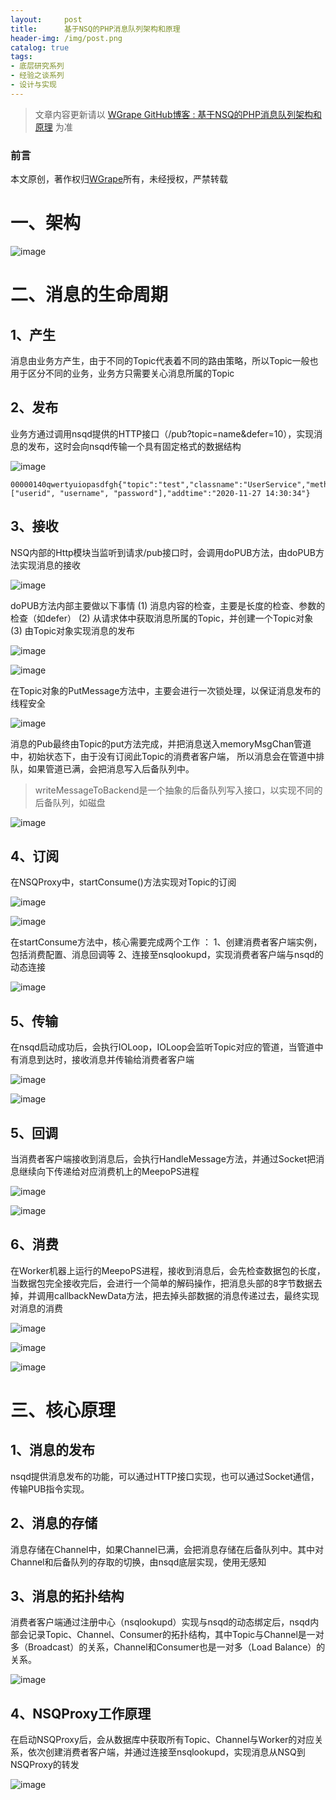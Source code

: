 ```yaml
---
layout:     post
title:      基于NSQ的PHP消息队列架构和原理
header-img: /img/post.png
catalog: true
tags:
- 底层研究系列
- 经验之谈系列
- 设计与实现
---
```


> 文章内容更新请以 [WGrape GitHub博客 : 基于NSQ的PHP消息队列架构和原理](https://github.com/WGrape/Blog/issues/242) 为准

### 前言
本文原创，著作权归[WGrape](https://github.com/WGrape)所有，未经授权，严禁转载

# 一、架构
![image](https://user-images.githubusercontent.com/35942268/183033972-80d8c7e3-211b-4d3e-8e9a-6d8087b62ad6.png)

# 二、消息的生命周期
## 1、产生
消息由业务方产生，由于不同的Topic代表着不同的路由策略，所以Topic一般也用于区分不同的业务，业务方只需要关心消息所属的Topic

## 2、发布
业务方通过调用nsqd提供的HTTP接口（/pub?topic=name&defer=10），实现消息的发布，这时会向nsqd传输一个具有固定格式的数据结构

![image](https://user-images.githubusercontent.com/35942268/183034627-ab3bf632-a5b6-4d3a-b42e-2f35160f4c0f.png)

```
00000140qwertyuiopasdfgh{"topic":"test","classname":"UserService","methodname":"addUser","param":["userid", "username", "password"],"addtime":"2020-11-27 14:30:34"}
```

## 3、接收
NSQ内部的Http模块当监听到请求/pub接口时，会调用doPUB方法，由doPUB方法实现消息的接收

![image](https://user-images.githubusercontent.com/35942268/183034827-335fec55-890b-433e-8404-b106d2398493.png)

doPUB方法内部主要做以下事情
(1) 消息内容的检查，主要是长度的检查、参数的检查（如defer）
(2) 从请求体中获取消息所属的Topic，并创建一个Topic对象
(3) 由Topic对象实现消息的发布

![image](https://user-images.githubusercontent.com/35942268/183034949-edc70377-0f7a-43b2-9282-2bc0c9f83459.png)

![image](https://user-images.githubusercontent.com/35942268/183035056-4c980e30-0cc8-4d3e-90b5-10c45c159eee.png)

在Topic对象的PutMessage方法中，主要会进行一次锁处理，以保证消息发布的线程安全

![image](https://user-images.githubusercontent.com/35942268/183035243-902bfb70-5d23-4e91-89bb-7ebe88516873.png)

消息的Pub最终由Topic的put方法完成，并把消息送入memoryMsgChan管道中，初始状态下，由于没有订阅此Topic的消费者客户端，
所以消息会在管道中排队，如果管道已满，会把消息写入后备队列中。

> writeMessageToBackend是一个抽象的后备队列写入接口，以实现不同的后备队列，如磁盘

![image](https://user-images.githubusercontent.com/35942268/183035333-016f991f-6baf-4800-a72a-fc403c7b4879.png)

## 4、订阅
在NSQProxy中，startConsume()方法实现对Topic的订阅

![image](https://user-images.githubusercontent.com/35942268/183035597-22f11d86-c12c-484c-aedf-72a7b5f91f6f.png)

![image](https://user-images.githubusercontent.com/35942268/183035805-25a27e1d-a0e5-46fd-914a-05d953af1eb9.png)

在startConsume方法中，核心需要完成两个工作 ：
1、创建消费者客户端实例，包括消费配置、消息回调等
2、连接至nsqlookupd，实现消费者客户端与nsqd的动态连接

![image](https://user-images.githubusercontent.com/35942268/183035918-fac21042-846f-45ce-97e8-433793bd4ba0.png)

## 5、传输

在nsqd启动成功后，会执行IOLoop，IOLoop会监听Topic对应的管道，当管道中有消息到达时，接收消息并传输给消费者客户端

![image](https://user-images.githubusercontent.com/35942268/183036015-19f6bf67-ebab-4fb6-9038-fb7a102d6273.png)

![image](https://user-images.githubusercontent.com/35942268/183036113-5b6c373b-69f4-423e-8b82-a23a5e81e229.png)

## 5、回调
当消费者客户端接收到消息后，会执行HandleMessage方法，并通过Socket把消息继续向下传递给对应消费机上的MeepoPS进程

![image](https://user-images.githubusercontent.com/35942268/183036319-5873b402-7e79-426b-863d-553ce8999b7d.png)

![image](https://user-images.githubusercontent.com/35942268/183036404-18a73037-b619-4583-b8aa-5951b0710e44.png)

## 6、消费
在Worker机器上运行的MeepoPS进程，接收到消息后，会先检查数据包的长度，当数据包完全接收完后，会进行一个简单的解码操作，把消息头部的8字节数据去掉，并调用callbackNewData方法，把去掉头部数据的消息传递过去，最终实现对消息的消费

![image](https://user-images.githubusercontent.com/35942268/183036505-9634de78-ce94-4932-b2ab-06a2596d1888.png)

![image](https://user-images.githubusercontent.com/35942268/183036570-ca9a28eb-ae2c-4469-8ec8-a3f479bbc1b0.png)

![image](https://user-images.githubusercontent.com/35942268/183036677-04002476-424f-461a-bd4c-5b58e69dbbe4.png)

# 三、核心原理
## 1、消息的发布
nsqd提供消息发布的功能，可以通过HTTP接口实现，也可以通过Socket通信，传输PUB指令实现。

## 2、消息的存储
消息存储在Channel中，如果Channel已满，会把消息存储在后备队列中。其中对Channel和后备队列的存取的切换，由nsqd底层实现，使用无感知

## 3、消息的拓扑结构
消费者客户端通过注册中心（nsqlookupd）实现与nsqd的动态绑定后，nsqd内部会记录Topic、Channel、Consumer的拓扑结构，其中Topic与Channel是一对多（Broadcast）的关系，Channel和Consumer也是一对多（Load Balance）的关系。

![image](https://user-images.githubusercontent.com/35942268/183036794-e359fe87-9430-4829-92c2-d26c8acdf812.png)

## 4、NSQProxy工作原理
在启动NSQProxy后，会从数据库中获取所有Topic、Channel与Worker的对应关系，依次创建消费者客户端，并通过连接至nsqlookupd，实现消息从NSQ到NSQProxy的转发

![image](https://user-images.githubusercontent.com/35942268/183036876-17ee3293-a493-42e0-815d-14d1ad7ca4cc.png)
